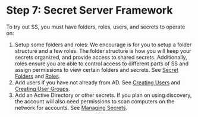 [title]: # (7. Secret Server Framework)
[tags]: # (Secrets)
[priority]: # (1007)

# Step 7: Secret Server Framework

To try out SS, you must have folders, roles, users, and secrets to operate on:

1. Setup some folders and roles: We encourage is for you to setup a folder structure and a few roles. The folder structure is how you will keep your secrets organized, and provide access to shared secrets. Additionally, roles ensure you are able to control access to different parts of SS and assign permissions to view certain folders and secrets. See [Secret Folders](../../secret-folders/index.md) and [Roles](../../roles/index.md).
1. Add users if you have not already from AD. See [Creating Users](#creating-users) and [Creating User Groups](#creating-user-groups).
1. Add an Active Directory or other secrets. If you plan on using discovery, the account will also need permissions to scan computers on the network for accounts. See [Managing Secrets](../../secret-management/index.md).
